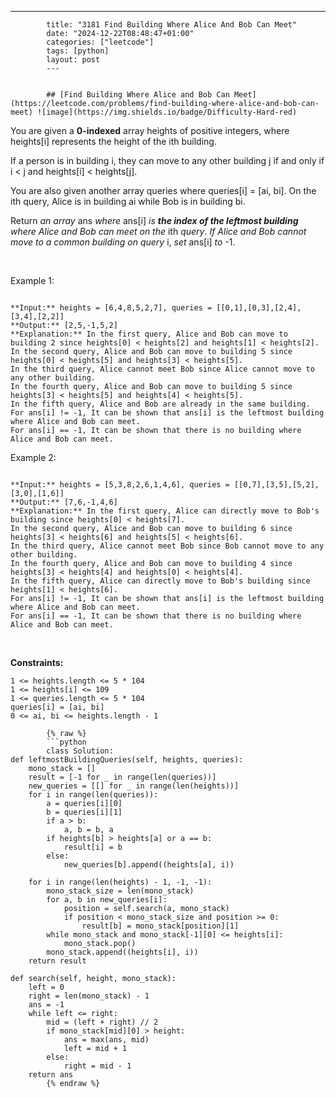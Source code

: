 ---
            title: "3181 Find Building Where Alice And Bob Can Meet"
            date: "2024-12-22T08:48:47+01:00"
            categories: ["leetcode"]
            tags: [python]
            layout: post
            ---
            

            ## [Find Building Where Alice and Bob Can Meet](https://leetcode.com/problems/find-building-where-alice-and-bob-can-meet) ![image](https://img.shields.io/badge/Difficulty-Hard-red)

You are given a **0-indexed** array heights of positive integers, where heights[i] represents the height of the ith building.

If a person is in building i, they can move to any other building j if and only if i < j and heights[i] < heights[j].

You are also given another array queries where queries[i] = [ai, bi]. On the ith query, Alice is in building ai while Bob is in building bi.

Return *an array* ans *where* ans[i] *is **the index of the leftmost building** where Alice and Bob can meet on the* ith *query*. *If Alice and Bob cannot move to a common building on query* i, *set* ans[i] *to* -1.

 

Example 1:

```

**Input:** heights = [6,4,8,5,2,7], queries = [[0,1],[0,3],[2,4],[3,4],[2,2]]
**Output:** [2,5,-1,5,2]
**Explanation:** In the first query, Alice and Bob can move to building 2 since heights[0] < heights[2] and heights[1] < heights[2]. 
In the second query, Alice and Bob can move to building 5 since heights[0] < heights[5] and heights[3] < heights[5]. 
In the third query, Alice cannot meet Bob since Alice cannot move to any other building.
In the fourth query, Alice and Bob can move to building 5 since heights[3] < heights[5] and heights[4] < heights[5].
In the fifth query, Alice and Bob are already in the same building.  
For ans[i] != -1, It can be shown that ans[i] is the leftmost building where Alice and Bob can meet.
For ans[i] == -1, It can be shown that there is no building where Alice and Bob can meet.

```

Example 2:

```

**Input:** heights = [5,3,8,2,6,1,4,6], queries = [[0,7],[3,5],[5,2],[3,0],[1,6]]
**Output:** [7,6,-1,4,6]
**Explanation:** In the first query, Alice can directly move to Bob's building since heights[0] < heights[7].
In the second query, Alice and Bob can move to building 6 since heights[3] < heights[6] and heights[5] < heights[6].
In the third query, Alice cannot meet Bob since Bob cannot move to any other building.
In the fourth query, Alice and Bob can move to building 4 since heights[3] < heights[4] and heights[0] < heights[4].
In the fifth query, Alice can directly move to Bob's building since heights[1] < heights[6].
For ans[i] != -1, It can be shown that ans[i] is the leftmost building where Alice and Bob can meet.
For ans[i] == -1, It can be shown that there is no building where Alice and Bob can meet.

```

 

**Constraints:**

	1 <= heights.length <= 5 * 104
	1 <= heights[i] <= 109
	1 <= queries.length <= 5 * 104
	queries[i] = [ai, bi]
	0 <= ai, bi <= heights.length - 1

            {% raw %}
            ```python
            class Solution:
    def leftmostBuildingQueries(self, heights, queries):
        mono_stack = []
        result = [-1 for _ in range(len(queries))]
        new_queries = [[] for _ in range(len(heights))]
        for i in range(len(queries)):
            a = queries[i][0]
            b = queries[i][1]
            if a > b:
                a, b = b, a
            if heights[b] > heights[a] or a == b:
                result[i] = b
            else:
                new_queries[b].append((heights[a], i))

        for i in range(len(heights) - 1, -1, -1):
            mono_stack_size = len(mono_stack)
            for a, b in new_queries[i]:
                position = self.search(a, mono_stack)
                if position < mono_stack_size and position >= 0:
                    result[b] = mono_stack[position][1]
            while mono_stack and mono_stack[-1][0] <= heights[i]:
                mono_stack.pop()
            mono_stack.append((heights[i], i))
        return result

    def search(self, height, mono_stack):
        left = 0
        right = len(mono_stack) - 1
        ans = -1
        while left <= right:
            mid = (left + right) // 2
            if mono_stack[mid][0] > height:
                ans = max(ans, mid)
                left = mid + 1
            else:
                right = mid - 1
        return ans
            {% endraw %}
            